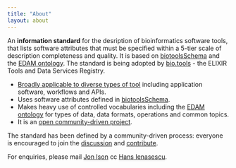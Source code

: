 ```yaml
---
title: "About"
layout: about
---
```


An **information standard** for the desription of bioinformatics software tools, that lists software attributes that must be specified within a 5-tier scale of description completeness and quality.  It is based on [biotoolsSchema](https://github.com/bio-tools/biotoolsschema) and the [EDAM ontology](https://github.com/edamontology/edamontology). The standard is being adopted by [bio.tools](https://bio.tools) - the ELIXIR Tools and Data Services Registry.

- [Broadly applicable to diverse types of tool](#tooltypes) including application software, workflows and APIs. 
- Uses software attributes defined in [biotoolsSchema](https://github.com/bio-tools/biotoolsschema).
- Makes heavy use of controlled vocabularies including the [EDAM ontology](https://github.com/edamontology/edamontology) for types of data, data formats, operations and common topics.
- It is an [open community-driven project](#community).

The standard has been defined by a community-driven process: everyone is encouraged to join the [discussion](https://github.com/bio-tools/Tool-Information-Standard/issues/1) and [contribute](https://github.com/bio-tools/Tool-Information-Standard).

For enquiries, please mail [Jon Ison](jison@bioinformatics.dtu.dk) cc [Hans Ienasescu](mailto:hans@bio.tools).
